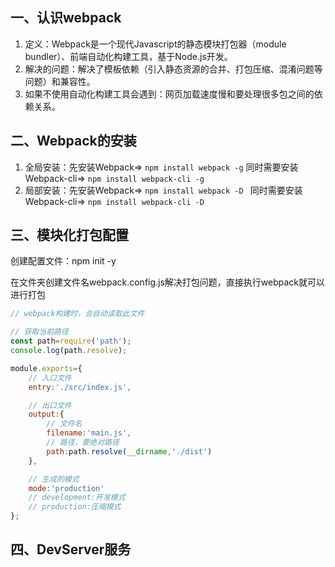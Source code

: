 ## 一、认识webpack

1. 定义：Webpack是一个现代Javascript的静态模块打包器（module bundler）、前端自动化构建工具，基于Node.js开发。
2. 解决的问题：解决了模板依赖（引入静态资源的合并、打包压缩、混淆问题等问题）和兼容性。
3. 如果不使用自动化构建工具会遇到：网页加载速度慢和要处理很多包之间的依赖关系。

## 二、Webpack的安装

1. 全局安装：先安装Webpack=> `npm install webpack -g`   同时需要安装Webpack-cli=>  `npm install webpack-cli -g`
2. 局部安装：先安装Webpack=> `npm install webpack -D `  同时需要安装Webpack-cli=>  `npm install webpack-cli -D`

## 三、模块化打包配置

创建配置文件：npm init -y

在文件夹创建文件名webpack.config.js解决打包问题，直接执行webpack就可以进行打包

```javascript
// webpack构建时，会自动读取此文件

// 获取当前路径
const path=require('path');
console.log(path.resolve);

module.exports={
    // 入口文件
    entry:'./src/index.js',

    // 出口文件
    output:{
        // 文件名
        filename:'main.js',
        // 路径，要绝对路径
        path:path.resolve(__dirname,'./dist')
    },

    // 生成的模式
    mode:'production'
    // development:开发模式
    // production:压缩模式
};
```

## 四、DevServer服务

